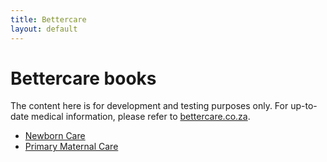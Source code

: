 ```yaml
---
title: Bettercare
layout: default
---
```


# Bettercare books

The content here is for development and testing purposes only. For up-to-date medical information, please refer to [bettercare.co.za](http://bettercare.co.za).

* [Newborn Care](nc/nc-0-3-contents.html)
* [Primary Maternal Care](pmc/pmc-0-3-contents.html)
